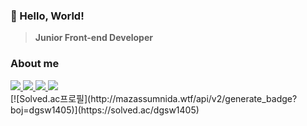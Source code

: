 ### 👋 Hello, World!

> **Junior Front-end Developer**


### About me
<div style="margin: ; text-align: left;" "text-align: left;"> 
      <a href="https://ringed-apparel-62e.notion.site/34d15696fcc14adeaac09a0d558f66d5?pvs=74">
          <img src="https://img.shields.io/badge/Portfolio-000000?style=flat-square&logo=Notion&logoColor=white">
      </a>
      <a href="https://velog.io/@dongwoo0424">
          <img src="https://img.shields.io/badge/Velog-20C997?style=flat-square&logo=Velog&logoColor=white">
      </a>
      <a href="https://www.instagram.com/dx.w_442">
          <img src="https://img.shields.io/badge/Instagram-E4405F?style=flat-square&logo=Instagram&logoColor=white">
      </a>
      <a href="mailto:hyeonggyugwon3@gmail.com">
          <img src="https://img.shields.io/badge/Gmail-d14836?style=flat-square&logo=Gmail&logoColor=white">
      </a>
</div>
[![Solved.ac프로필](http://mazassumnida.wtf/api/v2/generate_badge?boj=dgsw1405)](https://solved.ac/dgsw1405)
